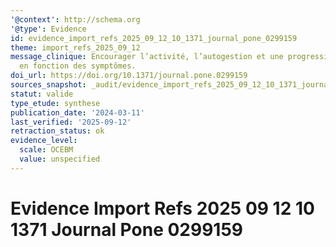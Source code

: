 ```yaml
---
'@context': http://schema.org
'@type': Evidence
id: evidence_import_refs_2025_09_12_10_1371_journal_pone_0299159
theme: import_refs_2025_09_12
message_clinique: Encourager l’activité, l’autogestion et une progression graduée
  en fonction des symptômes.
doi_url: https://doi.org/10.1371/journal.pone.0299159
sources_snapshot: _audit/evidence_import_refs_2025_09_12_10_1371_journal_pone_0299159.json
statut: valide
type_etude: synthese
publication_date: '2024-03-11'
last_verified: '2025-09-12'
retraction_status: ok
evidence_level:
  scale: OCEBM
  value: unspecified
---
```

# Evidence Import Refs 2025 09 12 10 1371 Journal Pone 0299159

